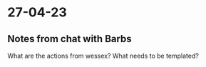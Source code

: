 # 27-04-23

## Notes from chat with Barbs

What are the actions from wessex?
What needs to be templated?


